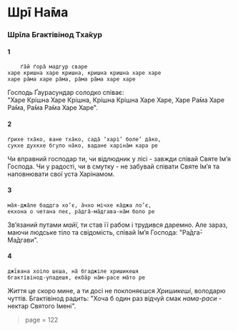# Шрī На̄ма

### Шрīла Бгактівінод Тха̄кур

#### 1

        ґа̄й ґора̄ мадгур сваре
    харе кришна харе кришна, кришна кришна харе харе
    харе ра̄ма харе ра̄ма, ра̄ма ра̄ма харе харе

Господь Ґаурасундар солодко співає:\
"Харе Крішна Харе Крішна, Крішна Крішна Харе Харе, Харе Ра̄ма Харе Ра̄ма, Ра̄ма Ра̄ма Харе Харе".

#### 2

    ґрихе тха̄ко, ване тха̄ко, сада̄ ‘харі’ боле’ да̄ко,
    сукхе духкхе бгуло на̄ко, вадане харіна̄м кара ре

Чи вправний господар ти, чи відлюдник у лісі - завжди співай Святе Імʼя Господа. Чи у радості, чи в смутку - не забувай співати Святе Імʼя та наповнювати свої уста Харінамом.

#### 3

    ма̄я-джа̄ле баддга хо’є, а̄чхо мічхе ка̄джа ло’є,
    екхона о четана пеє, ра̄дга̄-ма̄дгава-на̄м боло ре

Звʼязаний путами *майї*, ти став її рабом і трудився даремно. Але зараз, маючи людське тіло та свідомість, співай Імʼя Господа: "Ра̄дга̄-Ма̄дгави".

#### 4

    джīвана хоіло шєша, на̄ бгаджіле хришикешя
    бгактівінод-упадешя, екба̄р на̄м-расе ма̄то ре

Життя це скоро мине, а ти досі не поклоняєшся *Хришикеші*, володарю чуттів. Бгактівінод радить: "Хоча б один раз відчуй смак *нама-раси* - нектар Святого Імені".


> page = 122